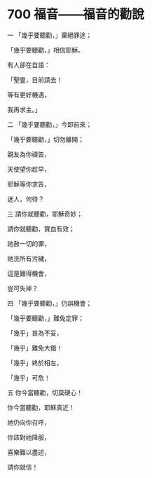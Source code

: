 # 700 福音——福音的勸說

一 「幾乎要聽勸，」棄絕罪途；

「幾乎要聽勸，」相信耶穌。

有人卻在自語：

「聖靈，目前請去！

等有更好機遇，

我再求主。」

二 「幾乎要聽勸，」今即前來；

「幾乎要聽勸，」切勿離開；

親友為你禱告，

天使望你趁早，

耶穌等你求告，

迷人，何待？

三 請你就聽勸，耶穌奇妙；

請你就聽勸，寶血有效；

祂赦一切的罪，

祂洗所有污穢，

這是難得機會，

豈可失掉？

四 「幾乎要聽勸，」仍誤機會；

「幾乎要聽勸，」難免定罪；

「幾乎」甚為不妥，

「幾乎」難免大錯！

「幾乎」終於相左，

「幾乎」可危！

五 你今當聽勸，切莫硬心！

你今當聽勸，耶穌真近！

祂仍向你召呼，

你該對祂降服，

喜樂難以盡述，

請你就信！

